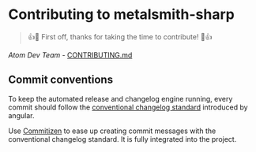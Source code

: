 # Contributing to metalsmith-sharp

> :+1::tada: First off, thanks for taking the time to contribute! :tada::+1:

_Atom Dev Team_ - [CONTRIBUTING.md](https://github.com/atom/atom/blob/master/CONTRIBUTING.md)

## Commit conventions

To keep the automated release and changelog engine running, every commit should follow the [conventional changelog standard](https://github.com/conventional-changelog/conventional-changelog-angular/blob/master/convention.md) introduced by angular.

Use [Commitizen](https://commitizen.github.io/cz-cli/) to ease up creating commit messages with the conventional changelog standard. It is fully integrated into the project.
